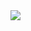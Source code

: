<!-- <a href="https://github.com/AlirezaBelal">
<img align="center" src="https://github-readme-stats.vercel.app/api?username=AlirezaBelal&show_icons=true&count_private=true&include_all_commits=true&theme=dark" /></a>
 -->
<!-- <br><br> -->

<a href="https://github.com/AlirezaBelal">
<img align="center" src="https://github-readme-stats.vercel.app/api/top-langs/?username=AlirezaBelal&theme=dark" />
</a>

<!-- dark, radical, merko, gruvbox, tokyonight, onedark, cobalt, synthwave, highcontrast, dracula -->

<!-- [![Ask Me Anything !](https://img.shields.io/badge/Ask%20me-anything-1abc9c.svg)](https://GitHub.com/AlirezaBelal) -->
<!--
**AlirezaBelal/AlirezaBelal** is a ✨ _special_ ✨ repository because its `README.md` (this file) appears on your GitHub profile.

Here are some ideas to get you started:

- 🔭 I’m currently working on ...
- 🌱 I’m currently learning ...
- 👯 I’m looking to collaborate on ...
- 🤔 I’m looking for help with ...
- 💬 Ask me about ...
- 📫 How to reach me: ...
- 😄 Pronouns: ...
- ⚡ Fun fact: ...
-->
